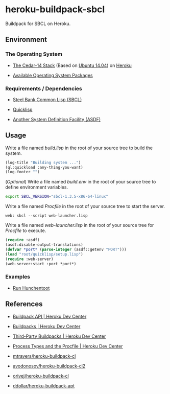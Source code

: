 # heroku-buildpack-sbcl

Buildpack for SBCL on Heroku.

## Environment

### The Operating System

- [The Cedar-14 Stack](https://devcenter.heroku.com/articles/stack "Stacks")
  (Based on [Ubuntu 14.04](http://www.ubuntu.com/ "An Open Source Operating System"))
  on [Heroku](https://www.heroku.com/ "A cloud Platform-as-a-Service (PaaS)")

- [Available Operating System Packages](https://devcenter.heroku.com/articles/cedar-ubuntu-packages "Ubuntu Packages on Cedar-10 and Cedar-14")

### Requirements / Dependencies

- [Steel Bank Common Lisp (SBCL)](http://sbcl.org/ "A high performance Common Lisp compiler")

- [Quicklisp](https://www.quicklisp.org/ "A library manager for Common Lisp")

- [Another System Definition Facility (ASDF)](https://www.common-lisp.net/project/asdf/ "Another System Definition Facility")

## Usage

Write a file named _build.lisp_ in the root of your source tree to build the
system.

```lisp
(log-title "Building system ...")
(ql:quickload :any-thing-you-want)
(log-footer "")
```

(*Optional*) Write a file named _build.env_ in the root of your source tree
to define environment variables.

```bash
export SBCL_VERSION="sbcl-1.3.5-x86-64-linux"
```

Write a file named _Procfile_ in the root of your source tree to start the
server.

```
web: sbcl --script web-launcher.lisp
```

Write a file named _web-launcher.lisp_ in the root of your source tree for
_Procfile_ to execute.

```lisp
(require :asdf)
(asdf:disable-output-translations)
(defvar *port* (parse-integer (asdf::getenv "PORT")))
(load "root/quicklisp/setup.lisp")
(require :web-server)
(web-server:start :port *port*)
```

### Examples

- [Run Hunchentoot](https://github.com/yangby/heroku-example-sbcl-hunchentoot)

## References

- [Buildpack API | Heroku Dev Center](https://devcenter.heroku.com/articles/buildpack-api)

- [Buildpacks | Heroku Dev Center](https://devcenter.heroku.com/articles/buildpacks)

- [Third-Party Buildpacks | Heroku Dev Center](https://devcenter.heroku.com/articles/third-party-buildpacks)

- [Process Types and the Procfile | Heroku Dev Center](https://devcenter.heroku.com/articles/procfile)

- [mtravers/heroku-buildpack-cl](https://github.com/mtravers/heroku-buildpack-cl)

- [avodonosov/heroku-buildpack-cl2](https://github.com/avodonosov/heroku-buildpack-cl2)

- [orivej/heroku-buildpack-cl](https://github.com/orivej/heroku-buildpack-cl)

- [ddollar/heroku-buildpack-apt](https://github.com/ddollar/heroku-buildpack-apt)

